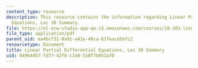 ```yaml
---
content_type: resource
description: This resource contains the information regarding Linear Partial Differential
  Equations, Lec 38 Summary.
file: https://ol-ocw-studio-app-qa.s3.amazonaws.com/courses/18-303-linear-partial-differential-equations-analysis-and-numerics-fall-2014/949b4457fd7742f0c1e0510f7b652a70_MIT18_303F14_Lecture38.pdf
file_type: application/pdf
parent_uid: ea4bcf31-0a91-a41e-49ca-61feace5bfc2
resourcetype: Document
title: Linear Partial Differential Equations, Lec 38 Summary
uid: 949b4457-fd77-42f0-c1e0-510f7b652a70
---
```

